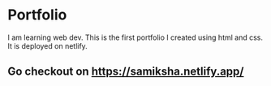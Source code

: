 # Portfolio

I am learning web dev. This is the first portfolio I created using html and css.
It is deployed on netlify.

## Go checkout on https://samiksha.netlify.app/
